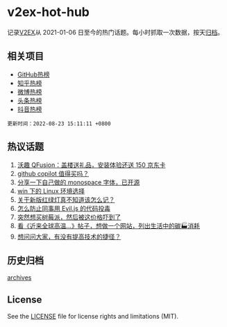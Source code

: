 # v2ex-hot-hub

 记录[V2EX](https://www.v2ex.com/)从 2021-01-06 日至今的热门话题。每小时抓取一次数据，按天[归档](archives)。
 
 ## 相关项目

- [GitHub热榜](https://github.com/snaildev/github-hot-hub)
- [知乎热榜](https://github.com/snaildev/zhihu-hot-hub)
- [微博热榜](https://github.com/snaildev/weibo-hot-hub)
- [头条热榜](https://github.com/snaildev/toutiao-hot-hub)
- [抖音热榜](https://github.com/snaildev/douyin-hot-hub)


 `更新时间：2022-08-23 15:11:11 +0800`

## 热议话题

1. [沃趣 QFusion：盖楼送礼品，安装体验还送 150 京东卡](https://www.v2ex.com/t/874578)
1. [github copilot 值得买吗？](https://www.v2ex.com/t/874624)
1. [分享一下自己做的 monospace 字体，已开源](https://www.v2ex.com/t/874714)
1. [win 下的 Linux 环境选择](https://www.v2ex.com/t/874664)
1. [关于新版红绿灯真不知道该怎么记？](https://www.v2ex.com/t/874606)
1. [怎么防止同事用 Evil.js 的代码投毒](https://www.v2ex.com/t/874717)
1. [突然想买树莓派，然后被这价格吓到了](https://www.v2ex.com/t/874636)
1. [看《近来全球高温…》帖子，想做一个网站，列出生活中的碳🏭消耗](https://www.v2ex.com/t/874720)
1. [想问问大家，有没有提高技术的捷径？](https://www.v2ex.com/t/874698)

## 历史归档

[archives](archives)

## License

See the [LICENSE](LICENSE) file for license rights and limitations (MIT).
